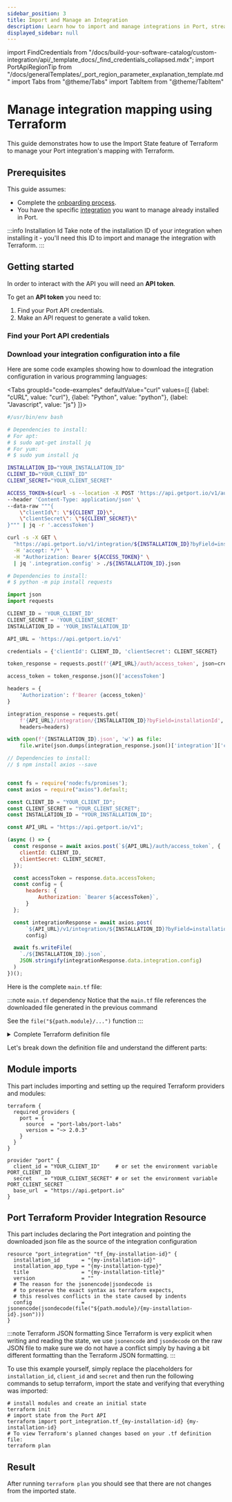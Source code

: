 ```yaml
---
sidebar_position: 3
title: Import and Manage an Integration
description: Learn how to import and manage integrations in Port, streamlining your workflows and enhancing system connectivity.
displayed_sidebar: null
---
```


import FindCredentials from "/docs/build-your-software-catalog/custom-integration/api/\_template_docs/\_find_credentials_collapsed.mdx";
import PortApiRegionTip from "/docs/generalTemplates/_port_region_parameter_explanation_template.md"
import Tabs from "@theme/Tabs"
import TabItem from "@theme/TabItem"


# Manage integration mapping using Terraform

This guide demonstrates how to use the Import State feature of Terraform to manage your Port integration's mapping with Terraform.



## Prerequisites
This guide assumes:
- Complete the [onboarding process](/getting-started/overview).
- You have the specific [integration](/integrations-index) you want to manage already installed in Port. 

:::info Installation Id
Take note of the installation ID of your integration when installing it - you'll need this ID to import and manage the integration with Terraform.
:::


## Getting started

In order to interact with the API you will need an **API token**.

To get an **API token** you need to:

1. Find your Port API credentials.
2. Make an API request to generate a valid token.

### Find your Port API credentials

<FindCredentials />

### Download your integration configuration into a file

Here are some code examples showing how to download the integration configuration in various programming languages:

<Tabs groupId="code-examples" defaultValue="curl" values={[
{label: "cURL", value: "curl"},
{label: "Python", value: "python"},
{label: "Javascript", value: "js"}
]}>

<TabItem value="curl">

```bash showLineNumbers
#/usr/bin/env bash

# Dependencies to install:
# For apt:
# $ sudo apt-get install jq
# For yum:
# $ sudo yum install jq

INSTALLATION_ID="YOUR_INSTALLATION_ID"
CLIENT_ID="YOUR_CLIENT_ID"
CLIENT_SECRET="YOUR_CLIENT_SECRET"

ACCESS_TOKEN=$(curl -s --location -X POST 'https://api.getport.io/v1/auth/access_token' \
--header 'Content-Type: application/json' \
--data-raw """{
    \"clientId\": \"${CLIENT_ID}\",
    \"clientSecret\": \"${CLIENT_SECRET}\"
}""" | jq -r '.accessToken')

curl -s -X GET \
  "https://api.getport.io/v1/integration/${INSTALLATION_ID}?byField=installationId" \
  -H 'accept: */*' \
  -H "Authorization: Bearer ${ACCESS_TOKEN}" \
  | jq '.integration.config' > ./${INSTALLATION_ID}.json

```

</TabItem>

<TabItem value="python">

```python showLineNumbers
# Dependencies to install:
# $ python -m pip install requests

import json
import requests

CLIENT_ID = 'YOUR_CLIENT_ID'
CLIENT_SECRET = 'YOUR_CLIENT_SECRET'
INSTALLATION_ID = 'YOUR_INSTALLATION_ID'

API_URL = 'https://api.getport.io/v1'

credentials = {'clientId': CLIENT_ID, 'clientSecret': CLIENT_SECRET}

token_response = requests.post(f'{API_URL}/auth/access_token', json=credentials)

access_token = token_response.json()['accessToken']

headers = {
    'Authorization': f'Bearer {access_token}'
}

integration_response = requests.get(
    f'{API_URL}/integration/{INSTALLATION_ID}?byField=installationId',
    headers=headers)

with open(f'{INSTALLATION_ID}.json', 'w') as file:
    file.write(json.dumps(integration_response.json()['integration']['config']))
```

</TabItem>

<TabItem value="js">

```javascript showLineNumbers
// Dependencies to install:
// $ npm install axios --save


const fs = require('node:fs/promises');
const axios = require("axios").default;

const CLIENT_ID = "YOUR_CLIENT_ID";
const CLIENT_SECRET = "YOUR_CLIENT_SECRET";
const INSTALLATION_ID = "YOUR_INSTALLATION_ID";

const API_URL = "https://api.getport.io/v1";

(async () => {
  const response = await axios.post(`${API_URL}/auth/access_token`, {
    clientId: CLIENT_ID,
    clientSecret: CLIENT_SECRET,
  });

  const accessToken = response.data.accessToken;
  const config = {
      headers: {
          Authorization: `Bearer ${accessToken}`,
      }
  };

  const integrationResponse = await axios.post(
      `${API_URL}/v1/integration/${INSTALLATION_ID}?byField=installationId`, 
      config)

  await fs.writeFile(
    `./${INSTALLATION_ID}.json`, 
    JSON.stringify(integrationResponse.data.integration.config)
  )
})();
```

</TabItem>

</Tabs>

<PortApiRegionTip/>

Here is the complete `main.tf` file:

:::note `main.tf` dependency
Notice that the `main.tf` file references the downloaded file generated in the previous command

See the `file("${path.module}/...")` function
:::

<details>
<summary>Complete Terraform definition file</summary>

```hcl showLineNumbers
terraform {
  required_providers {
    port = {
      source  = "port-labs/port-labs"
      version = "~> 2.0.3"
    }
  }

  provider "port" {
  client_id = "YOUR_CLIENT_ID"     # or set the environment variable PORT_CLIENT_ID
  secret    = "YOUR_CLIENT_SECRET" # or set the environment variable PORT_CLIENT_SECRET
  base_url  = "https://api.getport.io"
}

resource "port_integration" "tf_{my-installation-id}" {
  installation_id       = "{my-installation-id}"
  installation_app_type = "{my-installation-type}"
  title                 = "{my-installation-title}"
  version               = ""
  # The reason for the jsonencode|jsondecode is
  # to preserve the exact syntax as terraform expects,
  # this resolves conflicts in the state caused by indents
  config                = jsonencode(jsondecode(file("${path.module}/{my-installation-id}.json")))
}

```

<PortApiRegionTip/>

</details>

Let's break down the definition file and understand the different parts:

## Module imports

This part includes importing and setting up the required Terraform providers and modules:

```hcl showLineNumbers
terraform {
  required_providers {
    port = {
      source  = "port-labs/port-labs"
      version = "~> 2.0.3"
    }
  }
}

provider "port" {
  client_id = "YOUR_CLIENT_ID"     # or set the environment variable PORT_CLIENT_ID
  secret    = "YOUR_CLIENT_SECRET" # or set the environment variable PORT_CLIENT_SECRET
  base_url  = "https://api.getport.io"
}
```

<PortApiRegionTip/>

## Port Terraform Provider Integration Resource

This part includes declaring the Port integration and pointing the downloaded json file as the source of the integration configuration

```hcl showLineNumbers
resource "port_integration" "tf_{my-installation-id}" {
  installation_id       = "{my-installation-id}"
  installation_app_type = "{my-installation-type}"
  title                 = "{my-installation-title}"
  version               = ""
  # The reason for the jsonencode|jsondecode is
  # to preserve the exact syntax as terraform expects,
  # this resolves conflicts in the state caused by indents
  config                = jsonencode(jsondecode(file("${path.module}/{my-installation-id}.json")))
}

```

:::note Terraform JSON formatting
Since Terraform is very explicit when writing and reading the state, we use `jsonencode` and `jsondecode` on the raw JSON file to make sure we do not have a conflict simply by having a bit different formatting than the Terraform JSON formatting.
:::

To use this example yourself, simply replace the placeholders for `installation_id`, `client_id` and `secret` and then run the following commands to setup terraform, import the state and verifying that everything was imported:

```shell showLineNumbers
# install modules and create an initial state
terraform init
# import state from the Port API
terraform import port_integration.tf_{my-installation-id} {my-installation-id}
# To view Terraform's planned changes based on your .tf definition file:
terraform plan
```




## Result

After running `terraform plan` you should see that there are not changes from the imported state.


